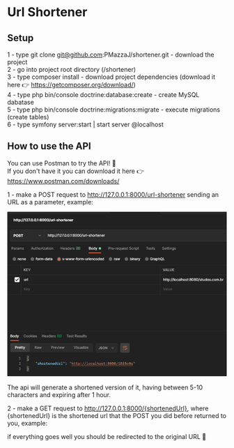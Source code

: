 # Url Shortener

## Setup

1 - type git clone git@github.com:PMazzaJ/shortener.git - download the project  
2 - go into project root directory (/shortener)  
3 - type composer install - download project dependencies (download it here :point_right: https://getcomposer.org/download/)  
4 - type php bin/console doctrine:database:create - create MySQL dabatase  
5 - type php bin/console doctrine:migrations:migrate - execute migrations (create tables)  
6 - type symfony server:start | start server @localhost  

## How to use the API

You can use Postman to try the API! :postbox:     
If you don't have it you can download it here :point_right: https://www.postman.com/downloads/     

1 - make a POST request to http://127.0.0.1:8000/url-shortener sending an URL as a parameter, example:

![](images/step1.png)

The api will generate a shortened version of it, having between 5-10 characters and expiring after 1 hour.

2 - make a GET request to http://127.0.0.1:8000/{shortenedUrl}, where {shortenedUrl} is the shortened url that the POST you did before returned to you, example:

if everything goes well you should be redirected to the original URL :metal:
